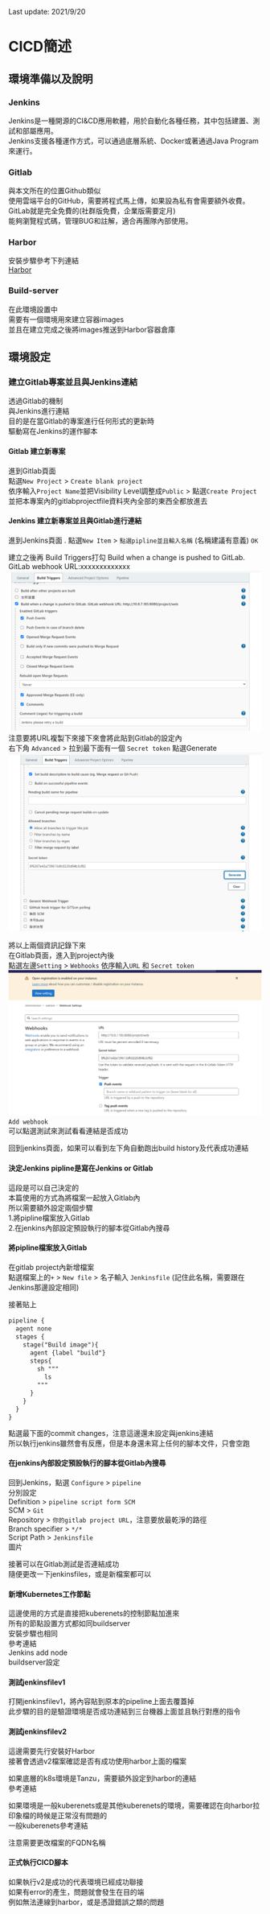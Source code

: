 Last update: 2021/9/20
# CICD簡述  

## 環境準備以及說明  

### Jenkins  
Jenkins是一種開源的CI&CD應用軟體，用於自動化各種任務，其中包括建置、測試和部屬應用。    
Jenkins支援各種運作方式，可以通過底層系統、Docker或著通過Java Program來運行。  


### Gitlab  
與本文所在的位置Github類似   
使用雲端平台的GitHub，需要將程式馬上傳，如果設為私有會需要額外收費。  
GitLab就是完全免費的(社群版免費，企業版需要定月)  
能夠瀏覽程式碼，管理BUG和註解，適合再團隊內部使用。  

### Harbor  
安裝步驟參考下列連結  
[Harbor](https://github.com/ReSin-Yan/Kubernetes-Opensource-Project/tree/main/Harbor "link")  

### Build-server  
在此環境設置中  
需要有一個環境用來建立容器images    
並且在建立完成之後將images推送到Harbor容器倉庫  

## 環境設定  

### 建立Gitlab專案並且與Jenkins連結  
透過Gitlab的機制  
與Jenkins進行連結  
目的是在當Gitlab的專案進行任何形式的更新時  
驅動寫在Jenkins的運作腳本  

#### Gitlab 建立新專案  
進到Gitlab頁面  
點選`New Project` >  `Create blank project`  
依序輸入`Project Name`並把Visibility Level調整成`Public`  > 點選`Create Project`  
並把本專案內的gitlabprojectfile資料夾內全部的東西全都放進去  

#### Jenkins 建立新專案並且與Gitlab進行連結  
進到Jenkins頁面  .
點選`New Item` > `點選pipline並且輸入名稱` (名稱建議有意義)  `OK`  

建立之後再 Build Triggers打勾 
Build when a change is pushed to GitLab. GitLab webhook URL:xxxxxxxxxxxxx  
![img](https://github.com/ReSin-Yan/Kubernetes-Opensource-Project/blob/main/CICD/img/jenkinsetting1.PNG)   
注意要將URL複製下來接下來會將此貼到Gitlab的設定內  
右下角 `Advanced` > 拉到最下面有一個 `Secret token` 點選Generate  
![img](https://github.com/ReSin-Yan/Kubernetes-Opensource-Project/blob/main/CICD/img/jenkinsetting2.PNG)   

將以上兩個資訊記錄下來  
在Gitlab頁面，進入到project內後  
點選左邊`Setting` > `Webhooks` 依序輸入`URL` 和 `Secret token`  
![img](https://github.com/ReSin-Yan/Kubernetes-Opensource-Project/blob/main/CICD/img/jenkinsetting3.PNG)   
`Add webhook`  
可以點選測試來測試看看連結是否成功  

回到jenkins頁面，如果可以看到左下角自動跑出build history及代表成功連結  


#### 決定Jenkins pipline是寫在Jenkins or Gitlab  
這段是可以自己決定的  
本篇使用的方式為將檔案一起放入Gitlab內  
所以需要額外設定兩個步驟  
1.將pipline檔案放入Gitlab  
2.在jenkins內部設定預設執行的腳本從Gitlab內搜尋  

#### 將pipline檔案放入Gitlab  
在gitlab project內新增檔案  
點選檔案上的`+`  > `New file` > 名子輸入 `Jenkinsfile` (記住此名稱，需要跟在Jenkins那邊設定相同)  


接著貼上  

```
pipeline {
  agent none 
  stages {
    stage("Build image"){
      agent {label "build"}
      steps{
        sh """
          ls
        """
      }
    }
  }
}
```

點選最下面的commit changes，注意這邊還未設定與jenkins連結  
所以執行jenkins雖然會有反應，但是本身還未寫上任何的腳本文件，只會空跑  

#### 在jenkins內部設定預設執行的腳本從Gitlab內搜尋  
回到Jenkins，點選 `Configure` > `pipeline`  
分別設定  
Definition > `pipeline script form SCM`  
SCM > `Git`  
Repository > `你的gitlab project URL`，注意要放最乾淨的路徑  
Branch specifier > `*/*`  
Script Path > `Jenkinsfile`  
圖片  

接著可以在Gitlab測試是否連結成功  
隨便更改一下jenkinsfiles，或是新檔案都可以  

#### 新增Kubernetes工作節點  
這邊使用的方式是直接把kuberenets的控制節點加進來  
所有的節點設置方式都如同buildserver  
安裝步驟也相同  
參考連結  
Jenkins add node  
buildserver設定  

#### 測試jenkinsfilev1  
打開jenkinsfilev1，將內容貼到原本的pipeline上面去覆蓋掉  
此步驟的目的是驗證環境是否成功連結到三台機器上面並且執行對應的指令  

#### 測試jenkinsfilev2  
這邊需要先行安裝好Harbor  
接著會透過v2檔案確認是否有成功使用harbor上面的檔案

如果底層的k8s環境是Tanzu，需要額外設定到harbor的連結  
參考連結  

如果環境是一般kuberenets或是其他kuberenets的環境，需要確認在向harbor拉印象檔的時候是正常沒有問題的  
一般kuberenets參考連結  


注意需要更改檔案的FQDN名稱  


#### 正式執行CICD腳本  
如果執行v2是成功的代表環境已經成功聯接  
如果有error的產生，問題就會發生在目的端  
例如無法連線到harbor，或是憑證錯誤之類的問題  



